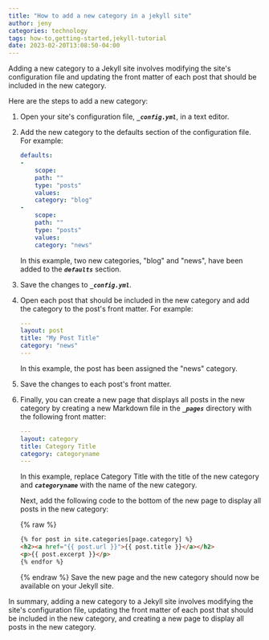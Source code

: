```yaml
---
title: "How to add a new category in a jekyll site"
author: jeny
categories: technology
tags: how-to,getting-started,jekyll-tutorial
date: 2023-02-20T13:08:50-04:00
---
```

Adding a new category to a Jekyll site involves modifying the site's configuration file and updating the front matter of each post that should be included in the new category.

Here are the steps to add a new category:

1. Open your site's configuration file, ***`_config.yml`***, in a text editor.
2. Add the new category to the defaults section of the configuration file. For example:

    ```yaml
    defaults:
    -
        scope:
        path: ""
        type: "posts"
        values:
        category: "blog"
    -
        scope:
        path: ""
        type: "posts"
        values:
        category: "news"

    ```

    In this example, two new categories, "blog" and "news", have been added to the ***`defaults`*** section.

3. Save the changes to ***`_config.yml`***.

4. Open each post that should be included in the new category and add the category to the post's front matter. For example:

    ```yaml
    ---
    layout: post
    title: "My Post Title"
    category: "news"
    ---
    ```
    In this example, the post has been assigned the "news" category.

5. Save the changes to each post's front matter.

6. Finally, you can create a new page that displays all posts in the new category by creating a new Markdown file in the ***`_pages`*** directory with the following front matter:
    ```yaml
    ---
    layout: category
    title: Category Title
    category: categoryname
    ---
    ```
    In this example, replace Category Title with the title of the new category and ***`categoryname`*** with the name of the new category.

    Next, add the following code to the bottom of the new page to display all posts in the new category:

   {% raw %}
    ```html
    {% for post in site.categories[page.category] %}
    <h2><a href="{{ post.url }}">{{ post.title }}</a></h2>
    <p>{{ post.excerpt }}</p>
    {% endfor %}
    ```
    {% endraw %}
    Save the new page and the new category should now be available on your Jekyll site.

In summary, adding a new category to a Jekyll site involves modifying the site's configuration file, updating the front matter of each post that should be included in the new category, and creating a new page to display all posts in the new category.
